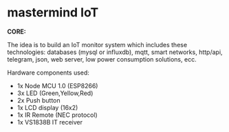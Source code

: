 # mastermind IoT
**CORE:**

The idea is to build an IoT monitor system which includes these technologies:
databases (mysql or influxdb), mqtt, smart networks, http/api, telegram, json, web server, low power consumption solutions, ecc.

Hardware components used: 
- 1x Node MCU 1.0 (ESP8266)
- 3x LED (Green,Yellow,Red)
- 2x Push button
- 1x LCD display (16x2)
- 1x IR Remote (NEC protocol)
- 1x VS1838B IT receiver
